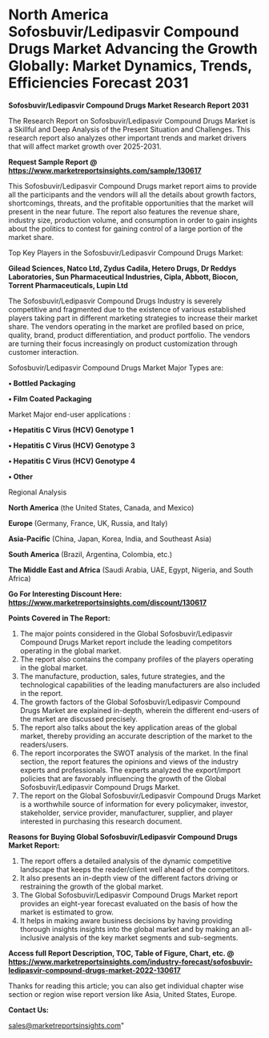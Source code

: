 # North America Sofosbuvir/Ledipasvir Compound Drugs Market Advancing the Growth Globally: Market Dynamics, Trends, Efficiencies Forecast 2031

<strong>Sofosbuvir/Ledipasvir Compound Drugs Market Research Report 2031</strong>

The Research Report on Sofosbuvir/Ledipasvir Compound Drugs Market is a Skillful and Deep Analysis of the Present Situation and Challenges. This research report also analyzes other important trends and market drivers that will affect market growth over 2025-2031.

<strong>Request Sample Report @ <a href=https://www.marketreportsinsights.com/sample/130617>https://www.marketreportsinsights.com/sample/130617</a></strong>

This Sofosbuvir/Ledipasvir Compound Drugs market report aims to provide all the participants and the vendors will all the details about growth factors, shortcomings, threats, and the profitable opportunities that the market will present in the near future. The report also features the revenue share, industry size, production volume, and consumption in order to gain insights about the politics to contest for gaining control of a large portion of the market share.

Top Key Players in the Sofosbuvir/Ledipasvir Compound Drugs Market:

<strong>Gilead Sciences, Natco Ltd, Zydus Cadila, Hetero Drugs, Dr Reddys Laboratories, Sun Pharmaceutical Industries, Cipla, Abbott, Biocon, Torrent Pharmaceuticals, Lupin Ltd</strong>

The Sofosbuvir/Ledipasvir Compound Drugs Industry is severely competitive and fragmented due to the existence of various established players taking part in different marketing strategies to increase their market share. The vendors operating in the market are profiled based on price, quality, brand, product differentiation, and product portfolio. The vendors are turning their focus increasingly on product customization through customer interaction.

Sofosbuvir/Ledipasvir Compound Drugs Market Major Types are:

<strong>• Bottled Packaging

• Film Coated Packaging</strong>

Market Major end-user applications :

<strong>• Hepatitis C Virus (HCV) Genotype 1

• Hepatitis C Virus (HCV) Genotype 3

• Hepatitis C Virus (HCV) Genotype 4

• Other</strong>

Regional Analysis

</u><strong><b>North America</b></strong> (the United States, Canada, and Mexico)

<strong><b>Europe </b></strong>(Germany, France, UK, Russia, and Italy)

<strong><b>Asia-Pacific</b></strong> (China, Japan, Korea, India, and Southeast Asia)

<strong><b>South America</b></strong> (Brazil, Argentina, Colombia, etc.)

<strong><b>The Middle East and Africa</b></strong> (Saudi Arabia, UAE, Egypt, Nigeria, and South Africa)

<strong>Go For Interesting Discount Here: <a href=https://www.marketreportsinsights.com/discount/130617>https://www.marketreportsinsights.com/discount/130617</a></strong>

<strong>Points Covered in The Report:</strong>
<ol>
  <li>The major points considered in the Global Sofosbuvir/Ledipasvir Compound Drugs Market report include the leading competitors operating in the global market.</li>
  <li>The report also contains the company profiles of the players operating in the global market.</li>
  <li>The manufacture, production, sales, future strategies, and the technological capabilities of the leading manufacturers are also included in the report.</li>
  <li>The growth factors of the Global Sofosbuvir/Ledipasvir Compound Drugs Market are explained in-depth, wherein the different end-users of the market are discussed precisely.</li>
  <li>The report also talks about the key application areas of the global market, thereby providing an accurate description of the market to the readers/users.</li>
  <li>The report incorporates the SWOT analysis of the market. In the final section, the report features the opinions and views of the industry experts and professionals. The experts analyzed the export/import policies that are favorably influencing the growth of the Global Sofosbuvir/Ledipasvir Compound Drugs Market.</li>
  <li>The report on the Global Sofosbuvir/Ledipasvir Compound Drugs Market is a worthwhile source of information for every policymaker, investor, stakeholder, service provider, manufacturer, supplier, and player interested in purchasing this research document.</li>
</ol>
<strong>Reasons for Buying Global Sofosbuvir/Ledipasvir Compound Drugs Market Report:</strong>

<ol>
  <li>The report offers a detailed analysis of the dynamic competitive landscape that keeps the reader/client well ahead of the competitors.</li>
  <li>It also presents an in-depth view of the different factors driving or restraining the growth of the global market.</li>
  <li>The Global Sofosbuvir/Ledipasvir Compound Drugs Market report provides an eight-year forecast evaluated on the basis of how the market is estimated to grow.</li>
  <li>It helps in making aware business decisions by having providing thorough insights insights into the global market and by making an all-inclusive analysis of the key market segments and sub-segments.</li>
</ol>
<strong>Access full Report Description, TOC, Table of Figure, Chart, etc. @ <a href=https://www.marketreportsinsights.com/industry-forecast/sofosbuvir-ledipasvir-compound-drugs-market-2022-130617>https://www.marketreportsinsights.com/industry-forecast/sofosbuvir-ledipasvir-compound-drugs-market-2022-130617</a></strong>


Thanks for reading this article; you can also get individual chapter wise section or region wise report version like Asia, United States, Europe.

<strong>Contact Us:</strong>

sales@marketreportsinsights.com"
